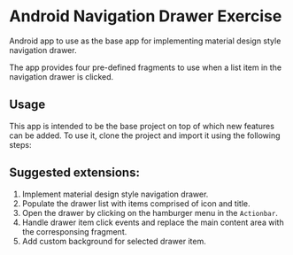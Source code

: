 # Android Navigation Drawer Exercise

Android app to use as the base app for implementing material design style navigation drawer.


The app provides four pre-defined fragments to use when a list item in the navigation drawer is clicked.


## Usage
This app is intended to be the base project on top of which new features can be added. To use it, clone the project and import it using the following steps:


## Suggested extensions:

1. Implement material design style navigation drawer.
2. Populate the drawer list with items comprised of icon and title.
3. Open the drawer by clicking on the hamburger menu in the `Actionbar`.
4. Handle drawer item click events and replace the main content area with the corresponsing fragment.
5. Add custom background for selected drawer item.
